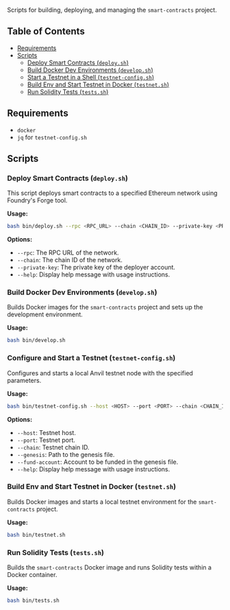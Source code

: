 Scripts for building, deploying, and managing the `smart-contracts` project.

## Table of Contents

- [Requirements](#requirements)
- [Scripts](#scripts)
  - [Deploy Smart Contracts (`deploy.sh`)](#deploy-smart-contracts-deploysh)
  - [Build Docker Dev Environments (`develop.sh`)](#build-docker-dev-environments-developsh)
  - [Start a Testnet in a Shell (`testnet-config.sh`)](#start-a-testnet-in-a-shell-testnet-configsh)
  - [Build Env and Start Testnet in Docker (`testnet.sh`)](#build-env-and-start-testnet-in-docker-testnetsh)
  - [Run Solidity Tests (`tests.sh`)](#run-solidity-tests-testssh)


## Requirements 
- `docker`
- `jq` for `testnet-config.sh`

## Scripts

### Deploy Smart Contracts (`deploy.sh`)

This script deploys smart contracts to a specified Ethereum network using Foundry's Forge tool.

**Usage:**
```bash
bash bin/deploy.sh --rpc <RPC_URL> --chain <CHAIN_ID> --private-key <PRIVATE_KEY>
```
**Options:**
- `--rpc`: The RPC URL of the network.
- `--chain`: The chain ID of the network.
- `--private-key`: The private key of the deployer account.
- `--help`: Display help message with usage instructions.

### Build Docker Dev Environments (`develop.sh`)

Builds Docker images for the `smart-contracts` project and sets up the development environment.

**Usage:**
```bash
bash bin/develop.sh
```

### Configure and Start a Testnet (`testnet-config.sh`)

Configures and starts a local Anvil testnet node with the specified parameters.

**Usage:**
```bash
bash bin/testnet-config.sh --host <HOST> --port <PORT> --chain <CHAIN_ID> --genesis <GENESIS_FILE> --fund-account <ACCOUNT>
```
**Options:**
- `--host`: Testnet host.
- `--port`: Testnet port.
- `--chain`: Testnet chain ID.
- `--genesis`: Path to the genesis file.
- `--fund-account`: Account to be funded in the genesis file.
- `--help`: Display help message with usage instructions.

### Build Env and Start Testnet in Docker (`testnet.sh`)

Builds Docker images and starts a local testnet environment for the `smart-contracts` project.

**Usage:**
```bash
bash bin/testnet.sh
```

### Run Solidity Tests (`tests.sh`)

Builds the `smart-contracts` Docker image and runs Solidity tests within a Docker container.

**Usage:**
```bash
bash bin/tests.sh
```